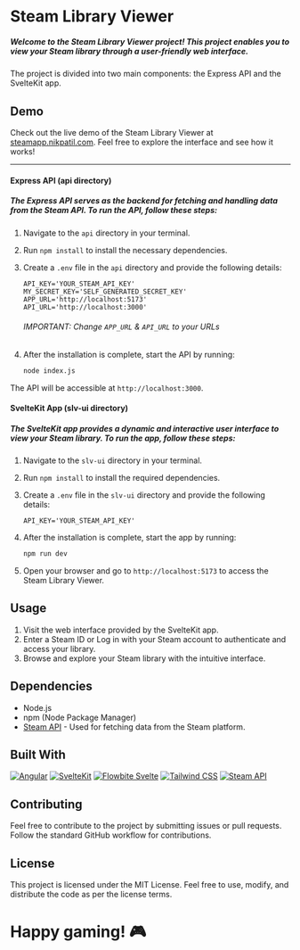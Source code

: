 # Steam Library Viewer

##### Welcome to the Steam Library Viewer project! This project enables you to view your Steam library through a user-friendly web interface.

The project is divided into two main components: the Express API and the SvelteKit app.

## Demo

Check out the live demo of the Steam Library Viewer at [steamapp.nikpatil.com](https://steamapp.nikpatil.com). Feel free to explore the interface and see how it works!

---

#### Express API (api directory)

##### The Express API serves as the backend for fetching and handling data from the Steam API. To run the API, follow these steps:

1. Navigate to the `api` directory in your terminal.
2. Run `npm install` to install the necessary dependencies.
3. Create a `.env` file in the `api` directory and provide the following details:
   ```env
   API_KEY='YOUR_STEAM_API_KEY'
   MY_SECRET_KEY='SELF_GENERATED_SECRET_KEY'
   APP_URL='http://localhost:5173'
   API_URL='http://localhost:3000'
   ```
   ###### IMPORTANT: Change `APP_URL` & `API_URL` to your URLs
4. After the installation is complete, start the API by running:

   ```bash
   node index.js
   ```

The API will be accessible at `http://localhost:3000`.

#### SvelteKit App (slv-ui directory)

##### The SvelteKit app provides a dynamic and interactive user interface to view your Steam library. To run the app, follow these steps:

1. Navigate to the `slv-ui` directory in your terminal.
2. Run `npm install` to install the required dependencies.
3. Create a `.env` file in the `slv-ui` directory and provide the following details:
   ```env
   API_KEY='YOUR_STEAM_API_KEY'
   ```
4. After the installation is complete, start the app by running:

   ```bash
   npm run dev
   ```

5. Open your browser and go to `http://localhost:5173` to access the Steam Library Viewer.

## Usage

1. Visit the web interface provided by the SvelteKit app.
2. Enter a Steam ID or Log in with your Steam account to authenticate and access your library.
3. Browse and explore your Steam library with the intuitive interface.

## Dependencies

- Node.js
- npm (Node Package Manager)
- [Steam API](https://developer.valvesoftware.com/wiki/Steam_Web_API) - Used for fetching data from the Steam platform.

## Built With

[![Angular][express-logo]][express-url]
[![SvelteKit][sveltekit-logo]][sveltekit-url]
[![Flowbite Svelte][flowbite-svelte-logo]][flowbite-svelte-logo]
[![Tailwind CSS][tailwindcss-logo]][tailwindcss-url]
[![Steam API][steam-logo]][steam-url]

## Contributing

Feel free to contribute to the project by submitting issues or pull requests. Follow the standard GitHub workflow for contributions.

## License

This project is licensed under the MIT License. Feel free to use, modify, and distribute the code as per the license terms.

# Happy gaming! 🎮

<!-- MARKDOWN LINKS & IMAGES -->

[express-logo]: https://img.shields.io/badge/Express%20JS-DD3399?style=for-the-badge&logo=express
[express-url]: https://expressjs.com/
[tailwindcss-logo]: https://img.shields.io/badge/Tailwind%20CSS-434343?style=for-the-badge&logo=tailwindcss
[tailwindcss-url]: https://tailwindcss.com/
[sveltekit-logo]: https://img.shields.io/badge/SvelteKit-434343?style=for-the-badge&logo=svelte
[sveltekit-url]: https://svelte.dev/
[flowbite-svelte-logo]: https://img.shields.io/badge/Flowbite%20Svelte-fc6f03?style=for-the-badge
[flowbite-svelte-url]: https://flowbite-svelte.com/
[steam-logo]: https://img.shields.io/badge/steam%20API-0066FF?style=for-the-badge&logo=steam
[steam-url]: https://flowbite-svelte.com/

